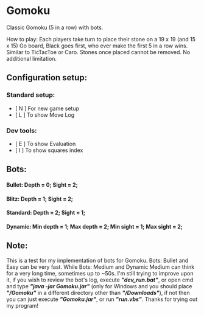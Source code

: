 # Gomoku

Classic Gomoku (5 in a row) with bots.

How to play: Each players take turn to place their stone on a 19 x 19 (and 15 x 15) Go board, Black goes first, who ever make the first 5 in a row wins. Similar to TicTacToe or Caro. Stones once placed cannot be removed. No additional limitation.

## Configuration setup:

### Standard setup:

- [ N ] For new game setup
- [ L ] To show Move Log

### Dev tools:
- [ E ] To show Evaluation
- [ I ] To show squares index

## Bots:

#### Bullet: Depth = 0; Sight = 2;

#### Blitz: Depth = 1; Sight = 2;

#### Standard: Depth = 2; Sight = 1;

#### Dynamic: Min depth = 1; Max depth = 2; Min sight = 1; Max sight = 2;

## Note:

This is a test for my implementation of bots for Gomoku. Bots: Bullet and Easy can be very fast. While Bots: Medium and Dynamic Medium can think for a very long time, sometimes up to ~50s. I'm still trying to improve upon it, if you wish to review the bot's log, execute ***"dev_run.bat"***, or open cmd and type ***"java -jar Gomoku.jar"*** (only for Windows and you should place ***"/Gomoku"*** in a different directory other than ***"/Downloads"***), if not then you can just execute ***"Gomoku.jar"***, or run ***"run.vbs"***. Thanks for trying out my program!
